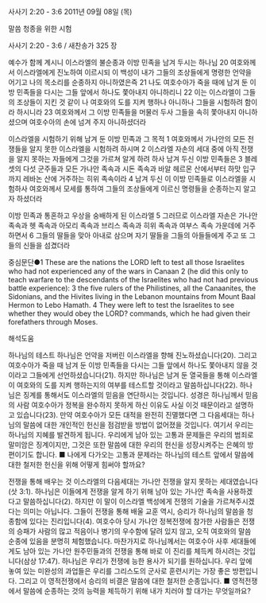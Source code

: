 사사기 2:20 - 3:6 
2011년 09월 08일 (목)

말씀 청종을 위한 시험



사사기 2:20 - 3:6 / 새찬송가 325 장


예수가 함께 계시니
이스라엘의 불순종과 이방 민족을 남겨 두시는 하나님
20 여호와께서 이스라엘에게 진노하여 이르시되 이 백성이 내가 그들의 조상들에게 명령한 언약을 어기고 나의 목소리를 순종하지 아니하였은즉 21 나도 여호수아가 죽을 때에 남겨 둔 이방 민족들을 다시는 그들 앞에서 하나도 쫓아내지 아니하리니 22 이는 이스라엘이 그들의 조상들이 지킨 것 같이 나 여호와의 도를 지켜 행하나 아니하나 그들을 시험하려 함이라 하시니라 23 여호와께서 그 이방 민족들을 머물러 두사 그들을 속히 쫓아내지 아니하셨으며 여호수아의 손에 넘겨 주지 아니하셨더라

이스라엘을 시험하기 위해 남겨 둔 이방 민족과 그 목적
1 여호와께서 가나안의 모든 전쟁들을 알지 못한 이스라엘을 시험하려 하시며 2 이스라엘 자손의 세대 중에 아직 전쟁을 알지 못하는 자들에게 그것을 가르쳐 알게 하려 하사 남겨 두신 이방 민족들은 3 블레셋의 다섯 군주들과 모든 가나안 족속과 시돈 족속과 바알 헤르몬 산에서부터 하맛 입구까지 레바논 산에 거주하는 히위 족속이라 4 남겨 두신 이 이방 민족들로 이스라엘을 시험하사 여호와께서 모세를 통하여 그들의 조상들에게 이르신 명령들을 순종하는지 알고자 하셨더라

이방 민족과 통혼하고 우상을 숭배하게 된 이스라엘
5 그러므로 이스라엘 자손은 가나안 족속과 헷 족속과 아모리 족속과 브리스 족속과 히위 족속과 여부스 족속 가운데에 거주하면서 6 그들의 딸들을 맞아 아내로 삼으며 자기 딸들을 그들의 아들들에게 주고 또 그들의 신들을 섬겼더라

중심문단●1 These are the nations the LORD left to test all those Israelites who had not experienced any of the wars in Canaan 2 (he did this only to teach warfare to the descendants of the Israelites who had not had previous battle experience): 3 the five rulers of the Philistines, all the Canaanites, the Sidonians, and the Hivites living in the Lebanon mountains from Mount Baal Hermon to Lebo Hamath. 4 They were left to test the Israelites to see whether they would obey the LORD? commands, which he had given their forefathers through Moses.

해석도움





하나님의 테스트
하나님은 언약을 저버린 이스라엘을 향해 진노하셨습니다(20). 그리고 여호수아가 죽을 때 남겨 둔 이방 민족들을 다시는 그들 앞에서 하나도 쫓아내지 않을 것이라고 그들에게 선언하셨습니다(21). 하지만 하나님은 남겨 둔 열국들을 통해 이스라엘이 여호와의 도를 지켜 행하는지의 여부를 테스트할 것이라고 말씀하십니다(22). 하나님은 징계를 통해서도 이스라엘의 믿음을 연단하시는 것입니다. 성경은 하나님께서 믿음의 사람 여호수아가 정복을 완수하지 못하게 하신 이유도 사실 이것 때문이라고 설명하고 있습니다(23). 만약 여호수아가 모든 대적을 완전히 진멸했다면 그 다음세대는 하나님의 말씀에 대한 개인적인 헌신을 점검받을 방법이 없어졌을 것입니다. 여기서 우리는 하나님의 지혜를 발견하게 됩니다. 우리에게 남아 있는 고통과 문제들은 우리의 범죄로 말미암은 징계이지만, 그것은 또한 말씀에 대한 우리의 헌신을 성장시켜주는 은혜의 방편이기도 합니다.
■ 나에게 다가오는 고통과 문제라는 하나님의 테스트 앞에서 말씀에 대한 철저한 헌신을 위해 어떻게 힘써야 할까요?

전쟁을 통해 배우는 것
이스라엘의 다음세대는 가나안 전쟁을 알지 못하는 세대였습니다(삿 3:1). 하나님은 이들에게 전쟁을 알게 하기 위해 남아 있는 가나안 족속을 사용하겠다고 말씀하십니다(2). 하지만 이 말이 이스라엘 백성에게 전쟁의 기술을 가르쳐주시겠다는 의미는 아닙니다. 그들이 전쟁을 통해 배울 교훈 역시, 승리가 하나님의 말씀을 청종함에 있다는 진리입니다(4). 여호수아 당시 가나안 정복전쟁에 참가한 사람들은 전쟁의 승패가 사람의 많고 적음이나 병기의 우수함에 달려 있지 않고, 오직 여호와의 말씀 순종에 있음을 분명히 체험했습니다. 마찬가지로 하나님께서는 여호수아 사후 세대들에게도 남아 있는 가나안 원주민들과의 전쟁을 통해 바로 이 진리를 체득케 하시려는 것입니다(삼상 17:47). 하나님은 우리가 전쟁에 능한 용사가 되기를 원하십니다. 우리 앞에 놓여 있는 미완성의 과업들은 우리를 그리스도의 군사로 훈련시키는 가장 좋은 방편입니다. 그리고 이 영적전쟁에서 승리의 비결은 말씀에 대한 철저한 순종입니다.
■ 영적전쟁에서 말씀에 순종하는 것의 능력을 체득하기 위해 내가 치러야 할 대가는 무엇일까요?